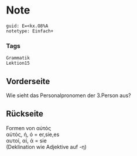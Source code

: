 # Note
```
guid: E=<kx.O8%A
notetype: Einfach+
```

### Tags
```
Grammatik
Lektion15
```

## Vorderseite
Wie sieht das Personalpronomen der 3.Person aus? 

## Rückseite
<div>Formen von αὐτός </div>αὐτός, ή, ό = er,sie,es <div>αυτοί, αί, ά = sie
</div><div>(Deklination wie Adjektive auf -η)</div>
